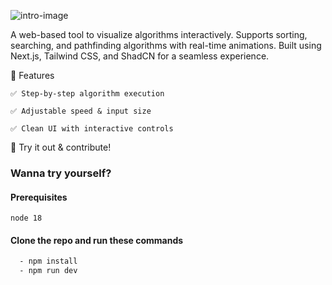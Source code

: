 

![intro-image](https://res.cloudinary.com/dvd6k9jub/image/upload/v1743223941/Algorithm_Visualiser_hbfirx.png)

A web-based tool to visualize algorithms interactively. Supports sorting, searching, and pathfinding algorithms with real-time animations. Built using Next.js, Tailwind CSS, and ShadCN for a seamless experience.

🔹 Features

    ✅ Step-by-step algorithm execution

    ✅ Adjustable speed & input size

    ✅ Clean UI with interactive controls

📌 Try it out & contribute!


### Wanna try yourself?

#### Prerequisites
    node 18


#### Clone the repo and run these commands

```bash
  - npm install
  - npm run dev
```
    